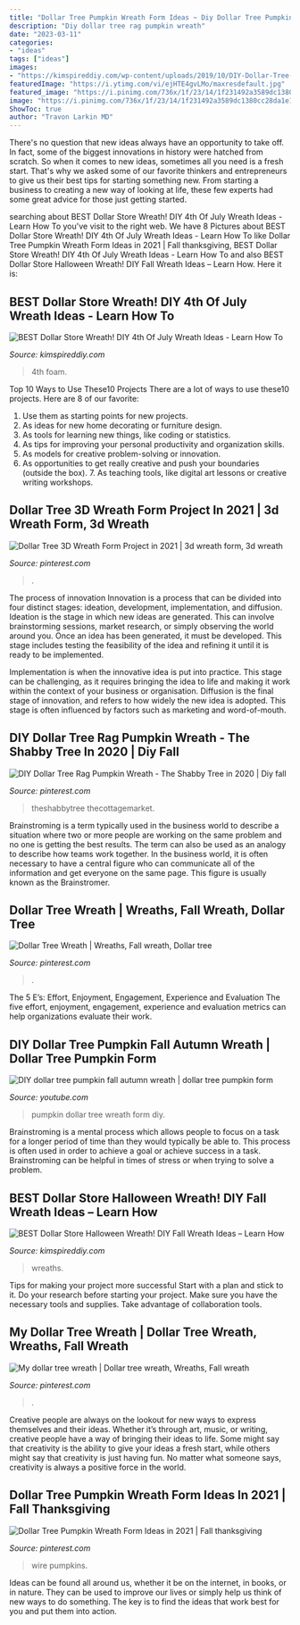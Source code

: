 ```yaml
---
title: "Dollar Tree Pumpkin Wreath Form Ideas ~ Diy Dollar Tree Pumpkin Fall Autumn Wreath"
description: "Diy dollar tree rag pumpkin wreath"
date: "2023-03-11"
categories:
- "ideas"
tags: ["ideas"]
images:
- "https://kimspireddiy.com/wp-content/uploads/2019/10/DIY-Dollar-Tree-Halloween-Deco-Mesh-Wreath.jpg"
featuredImage: "https://i.ytimg.com/vi/ejHTE4gvLMo/maxresdefault.jpg"
featured_image: "https://i.pinimg.com/736x/1f/23/14/1f231492a3589dc1380cc28da1e15c01.jpg"
image: "https://i.pinimg.com/736x/1f/23/14/1f231492a3589dc1380cc28da1e15c01.jpg"
ShowToc: true
author: "Travon Larkin MD"
---
```



There's no question that new ideas always have an opportunity to take off. In fact, some of the biggest innovations in history were hatched from scratch. So when it comes to new ideas, sometimes all you need is a fresh start. That's why we asked some of our favorite thinkers and entrepreneurs to give us their best tips for starting something new. From starting a business to creating a new way of looking at life, these few experts had some great advice for those just getting started.

	

		
searching about BEST Dollar Store Wreath! DIY 4th Of July Wreath Ideas - Learn How To you've visit to the right web. We have 8 Pictures about BEST Dollar Store Wreath! DIY 4th Of July Wreath Ideas - Learn How To like Dollar Tree Pumpkin Wreath Form Ideas in 2021 | Fall thanksgiving, BEST Dollar Store Wreath! DIY 4th Of July Wreath Ideas - Learn How To and also BEST Dollar Store Halloween Wreath! DIY Fall Wreath Ideas – Learn How. Here it is:
		
    
## BEST Dollar Store Wreath! DIY 4th Of July Wreath Ideas - Learn How To

<img loading=lazy src="https://kimspireddiy.com/wp-content/uploads/2020/06/diy-dollar-store-red-white-blue-wreath-3.jpg" onerror="this.onerror=null;this.src='https://tse1.mm.bing.net/th?id=OIP.gTf8qTQHYz1rp9b79MI9_wHaJ4&amp;pid=15.1';" alt="BEST Dollar Store Wreath! DIY 4th Of July Wreath Ideas - Learn How To">

_Source: kimspireddiy.com_

>4th foam. 

	

Top 10 Ways to Use These10 Projects
There are a lot of ways to use these10 projects. Here are 8 of our favorite:
1. Use them as starting points for new projects.
2. As ideas for new home decorating or furniture design.
3. As tools for learning new things, like coding or statistics.
4. As tips for improving your personal productivity and organization skills.
5. As models for creative problem-solving or innovation.
6. As opportunities to get really creative and push your boundaries (outside the box).      7. As teaching tools, like digital art lessons or creative writing workshops. 
    
## Dollar Tree 3D Wreath Form Project In 2021 | 3d Wreath Form, 3d Wreath

<img loading=lazy src="https://i.pinimg.com/736x/5e/3f/4c/5e3f4c3687b7ee865181517aaaa92cfa.jpg" onerror="this.onerror=null;this.src='https://tse1.mm.bing.net/th?id=OIP.Ig5MJTeLVddi1_DktkZP0AHaJx&amp;pid=15.1';" alt="Dollar Tree 3D Wreath Form Project in 2021 | 3d wreath form, 3d wreath">

_Source: pinterest.com_

>. 

	

The process of innovation
Innovation is a process that can be divided into four distinct stages: ideation, development, implementation, and diffusion.
Ideation is the stage in which new ideas are generated. This can involve brainstorming sessions, market research, or simply observing the world around you. Once an idea has been generated, it must be developed. This stage includes testing the feasibility of the idea and refining it until it is ready to be implemented.

Implementation is when the innovative idea is put into practice. This stage can be challenging, as it requires bringing the idea to life and making it work within the context of your business or organisation. Diffusion is the final stage of innovation, and refers to how widely the new idea is adopted. This stage is often influenced by factors such as marketing and word-of-mouth.

    
## DIY Dollar Tree Rag Pumpkin Wreath - The Shabby Tree In 2020 | Diy Fall

<img loading=lazy src="https://i.pinimg.com/736x/ac/fd/85/acfd855b9a67703bda2ae8c6f469bb02.jpg" onerror="this.onerror=null;this.src='https://tse4.mm.bing.net/th?id=OIP.6tOXRbN8_rX1KFfgCLqqEQHaJ3&amp;pid=15.1';" alt="DIY Dollar Tree Rag Pumpkin Wreath - The Shabby Tree in 2020 | Diy fall">

_Source: pinterest.com_

>theshabbytree thecottagemarket. 

	

Brainstroming is a term typically used in the business world to describe a situation where two or more people are working on the same problem and no one is getting the best results. The term can also be used as an analogy to describe how teams work together. In the business world, it is often necessary to have a central figure who can communicate all of the information and get everyone on the same page. This figure is usually known as the Brainstromer.

    
## Dollar Tree Wreath | Wreaths, Fall Wreath, Dollar Tree

<img loading=lazy src="https://i.pinimg.com/736x/09/ff/65/09ff65cfbd5cbb751f36bc0ffc6646ca.jpg" onerror="this.onerror=null;this.src='https://tse4.mm.bing.net/th?id=OIP.PdkDrZq74Y_mXIf6CIF_4QHaJ3&amp;pid=15.1';" alt="Dollar Tree Wreath | Wreaths, Fall wreath, Dollar tree">

_Source: pinterest.com_

>. 

	

The 5 E’s: Effort, Enjoyment, Engagement, Experience and Evaluation
The five effort, enjoyment, engagement, experience and evaluation metrics can help organizations evaluate their work.

    
## DIY Dollar Tree Pumpkin Fall Autumn Wreath | Dollar Tree Pumpkin Form

<img loading=lazy src="https://i.ytimg.com/vi/ejHTE4gvLMo/maxresdefault.jpg" onerror="this.onerror=null;this.src='https://tse2.mm.bing.net/th?id=OIP.kPy0A5F9yNyg6aGIXGh3qAHaEK&amp;pid=15.1';" alt="DIY dollar tree pumpkin fall autumn wreath | dollar tree pumpkin form">

_Source: youtube.com_

>pumpkin dollar tree wreath form diy. 

	

Brainstroming is a mental process which allows people to focus on a task for a longer period of time than they would typically be able to. This process is often used in order to achieve a goal or achieve success in a task. Brainstroming can be helpful in times of stress or when trying to solve a problem.

    
## BEST Dollar Store Halloween Wreath! DIY Fall Wreath Ideas – Learn How

<img loading=lazy src="https://kimspireddiy.com/wp-content/uploads/2019/10/DIY-Dollar-Tree-Halloween-Deco-Mesh-Wreath.jpg" onerror="this.onerror=null;this.src='https://tse4.mm.bing.net/th?id=OIP.obIJFUwlLMPCJ2vnikcZxAHaLH&amp;pid=15.1';" alt="BEST Dollar Store Halloween Wreath! DIY Fall Wreath Ideas – Learn How">

_Source: kimspireddiy.com_

>wreaths. 

	

Tips for making your project more successful
Start with a plan and stick to it.
Do your research before starting your project.
Make sure you have the necessary tools and supplies.
Take advantage of collaboration tools.

    
## My Dollar Tree Wreath | Dollar Tree Wreath, Wreaths, Fall Wreath

<img loading=lazy src="https://i.pinimg.com/originals/71/76/c4/7176c4f005ac1999781ca300c0756c6a.jpg" onerror="this.onerror=null;this.src='https://tse4.mm.bing.net/th?id=OIP.KDQitbAXjcVpnqV0AlIT9QHaNK&amp;pid=15.1';" alt="My dollar tree wreath | Dollar tree wreath, Wreaths, Fall wreath">

_Source: pinterest.com_

>. 

	

Creative people are always on the lookout for new ways to express themselves and their ideas. Whether it’s through art, music, or writing, creative people have a way of bringing their ideas to life. Some might say that creativity is the ability to give your ideas a fresh start, while others might say that creativity is just having fun. No matter what someone says, creativity is always a positive force in the world.

    
## Dollar Tree Pumpkin Wreath Form Ideas In 2021 | Fall Thanksgiving

<img loading=lazy src="https://i.pinimg.com/736x/1f/23/14/1f231492a3589dc1380cc28da1e15c01.jpg" onerror="this.onerror=null;this.src='https://tse1.mm.bing.net/th?id=OIP.unlT5V8MgiZI7MaTATzNewHaHa&amp;pid=15.1';" alt="Dollar Tree Pumpkin Wreath Form Ideas in 2021 | Fall thanksgiving">

_Source: pinterest.com_

>wire pumpkins. 

	

Ideas can be found all around us, whether it be on the internet, in books, or in nature. They can be used to improve our lives or simply help us think of new ways to do something. The key is to find the ideas that work best for you and put them into action.

